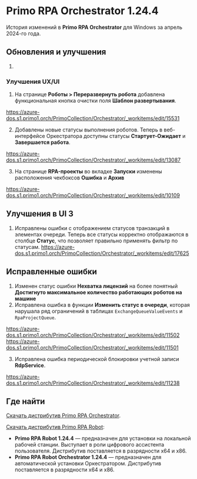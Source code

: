 # Primo RPA Orchestrator 1.24.4

История изменений в **Primo RPA Orchestrator** для Windows за апрель 2024-го года.

## Обновления и улучшения 

1.







### Улучшения UX/UI


1. На странице **Роботы > Переразвернуть робота** добавлена функциональная кнопка очистки поля **Шаблон развертывания**.

https://azure-dos.s1.primo1.orch/PrimoCollection/Orchestrator/_workitems/edit/15531

2. Добавлены новые статусы выполнения роботов. Теперь в веб-интерфейсе Оркестратора доступны статусы **Стартует-Ожидает** и **Завершается работа**.

https://azure-dos.s1.primo1.orch/PrimoCollection/Orchestrator/_workitems/edit/13087

3. На странице **RPA-проекты**  во вкладке **Запуски** изменены расположения чекбоксов **Ошибка** и **Архив**

https://azure-dos.s1.primo1.orch/PrimoCollection/Orchestrator/_workitems/edit/10109



## Улучшения в UI 3

1. Исправлены ошибки с отображением статусов транзакций в элементах очереди. Теперь все статусы корректно отображаются в столбце **Статус**, что позволяет правильно применять фильтр по статусам.
https://azure-dos.s1.primo1.orch/PrimoCollection/Orchestrator/_workitems/edit/17625


## Исправленные ошибки 

1. Изменен статус ошибки **Нехватка лицензий** на более понятный **Достигнуто максимальное количество работающих роботов на машине**
2. Исправлена ошибка в функции **Изменить статус в очереди**, которая нарушала ряд ограничений в таблицах `ExchangeQueueValueEvents` и `RpaProjectQueue`.

https://azure-dos.s1.primo1.orch/PrimoCollection/Orchestrator/_workitems/edit/11502   
https://azure-dos.s1.primo1.orch/PrimoCollection/Orchestrator/_workitems/edit/11501

3. Исправлена ошибка периодической блокировки учетной записи **RdpService**.

https://azure-dos.s1.primo1.orch/PrimoCollection/Orchestrator/_workitems/edit/11238

## Где найти
[Скачать дистрибутив Primo RPA Orchestrator](https://disk.primo-rpa.ru/index.php/s/primo?path=%2FRelease).

[Скачать дистрибутив Primo RPA Robot](https://disk.primo-rpa.ru/index.php/s/primo?path=%2FRelease%2FRobot%2FWindows):
* **Primo RPA Robot 1.24.4** — предназначен для установки на локальной рабочей станции. Выступает в роли цифрового ассистента пользователя. Дистрибутив поставляется в разрядности x64 и x86.
* **Primo RPA Robot Orchestrator 1.24.4** — предназначен для автоматической установки Оркестратором. Дистрибутив поставляется в разрядности x64 и x86.
